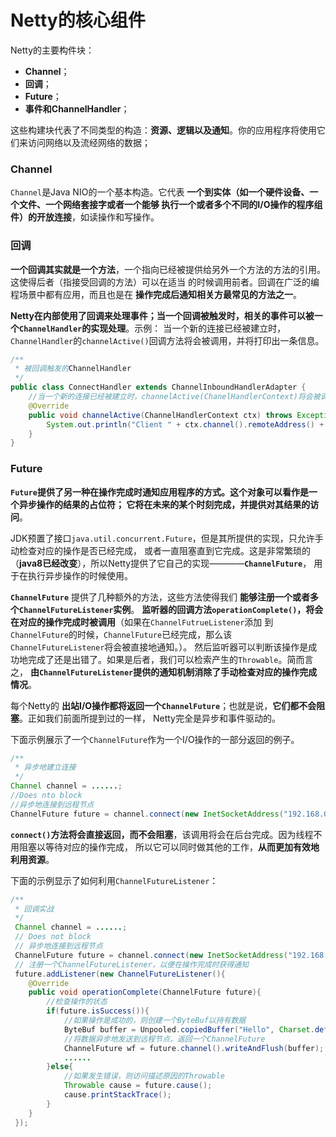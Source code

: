 Netty的核心组件
==========================================================
Netty的主要构件块：

+ **Channel**；
+ **回调**；
+ **Future**；
+ **事件和ChannelHandler**；

这些构建块代表了不同类型的构造：**资源、逻辑以及通知**。你的应用程序将使用它们来访问网络以及流经网络的数据；

### Channel
`Channel`是Java NIO的一个基本构造。它代表 **一个到实体（如一个硬件设备、一个文件、一个网络套接字或者一个能够
执行一个或者多个不同的I/O操作的程序组件）的开放连接**，如读操作和写操作。

### 回调
**一个回调其实就是一个方法**，一个指向已经被提供给另外一个方法的方法的引用。这使得后者（指接受回调的方法）可以在适当
的时候调用前者。回调在广泛的编程场景中都有应用，而且也是在 **操作完成后通知相关方最常见的方法之一**。

**Netty在内部使用了回调来处理事件；当一个回调被触发时，相关的事件可以被一个`ChannelHandler`的实现处理**。示例：
当一个新的连接已经被建立时，`ChannelHandler`的`channelActive()`回调方法将会被调用，并将打印出一条信息。
```java
/**
 * 被回调触发的ChannelHandler
 */
public class ConnectHandler extends ChannelInboundHandlerAdapter {
    //当一个新的连接已经被建立时，channelActive(ChanelHandlerContext)将会被调用
    @Override
    public void channelActive(ChannelHandlerContext ctx) throws Exception {
        System.out.println("Client " + ctx.channel().remoteAddress() + " connected");
    }
}
```

### Future
**`Future`提供了另一种在操作完成时通知应用程序的方式。这个对象可以看作是一个异步操作的结果的占位符；
它将在未来的某个时刻完成，并提供对其结果的访问**。

JDK预置了接口`java.util.concurrent.Future`，但是其所提供的实现，只允许手动检查对应的操作是否已经完成，
或者一直阻塞直到它完成。这是非常繁琐的（**java8已经改变**），所以Netty提供了它自己的实现————**`ChannelFuture`**，
用于在执行异步操作的时候使用。

**`ChannelFuture`** 提供了几种额外的方法，这些方法使得我们 **能够注册一个或者多个`ChannelFutureListener`实例**。
**监听器的回调方法`operationComplete()`，将会在对应的操作完成时被调用**（如果在`ChannelFutrueListener`添加
到`ChannelFuture`的时候，`ChannelFuture`已经完成，那么该`ChannelFutureListener`将会被直接地通知。）。
然后监听器可以判断该操作是成功地完成了还是出错了。如果是后者，我们可以检索产生的`Throwable`。简而言之，
**由`ChannelFutureListener`提供的通知机制消除了手动检查对应的操作完成情况**。

每个Netty的 **出站I/O操作都将返回一个`ChannelFuture`**；也就是说，**它们都不会阻塞**。正如我们前面所提到过的一样，
Netty完全是异步和事件驱动的。

下面示例展示了一个`ChannelFuture`作为一个I/O操作的一部分返回的例子。
```java
/**
 * 异步地建立连接
 */
Channel channel = ......;
//Does nto block
//异步地连接到远程节点
ChannelFuture future = channel.connect(new InetSocketAddress("192.168.0.1", 25));
```
**`connect()`方法将会直接返回，而不会阻塞**，该调用将会在后台完成。因为线程不用阻塞以等待对应的操作完成，
所以它可以同时做其他的工作，**从而更加有效地利用资源**。

下面的示例显示了如何利用`ChannelFutureListener`：
```java
/**
 * 回调实战
 */
 Channel channel = ......;
 // Does not block
 // 异步地连接到远程节点
 ChannelFuture future = channel.connect(new InetSocketAddress("192.168.0.1", 25));
 // 注册一个ChannelFutureListener，以便在操作完成时获得通知
 future.addListener(new ChannelFutureListener(){
    @Override
    public void operationComplete(ChannelFuture future){
        //检查操作的状态
        if(future.isSuccess()){
            //如果操作是成功的，则创建一个ByteBuf以持有数据
            ByteBuf buffer = Unpooled.copiedBuffer("Hello", Charset.defaultCharset());
            //将数据异步地发送到远程节点，返回一个ChannelFuture
            ChannelFuture wf = future.channel().writeAndFlush(buffer);
            ......
        }else{
            //如果发生错误，则访问描述原因的Throwable
            Throwable cause = future.cause();
            cause.printStackTrace();
        }
    }
 });
```
